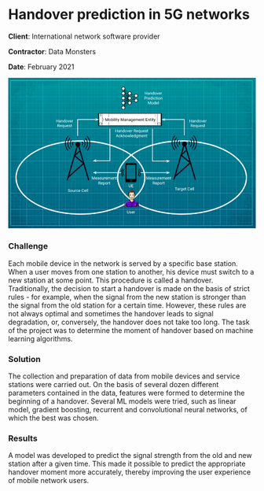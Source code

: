 # Handover prediction in 5G networks

**Сlient**: International network software provider

**Contractor**: Data Monsters

**Date**: February 2021

![Scheme](https://github.com/ml-patterns/ml-patterns/blob/main/business_cases/images/img_5G_handover_prediction.png)

### Challenge

Each mobile device in the network is served by a specific base station. When a user moves from one station to another, his device must switch to a new station at some point. This procedure is called a handover. Traditionally, the decision to start a handover is made on the basis of strict rules - for example, when the signal from the new station is stronger than the signal from the old station for a certain time. However, these rules are not always optimal and sometimes the handover leads to signal degradation, or, conversely, the handover does not take too long. The task of the project was to determine the moment of handover based on machine learning algorithms.

### Solution

The collection and preparation of data from mobile devices and service stations were carried out. On the basis of several dozen different parameters contained in the data, features were formed to determine the beginning of a handover. Several ML models were tried, such as linear model, gradient boosting, recurrent and convolutional neural networks, of which the best was chosen.

### Results

A model was developed to predict the signal strength from the old and new station after a given time. This made it possible to predict the appropriate handover moment more accurately, thereby improving the user experience of mobile network users.
